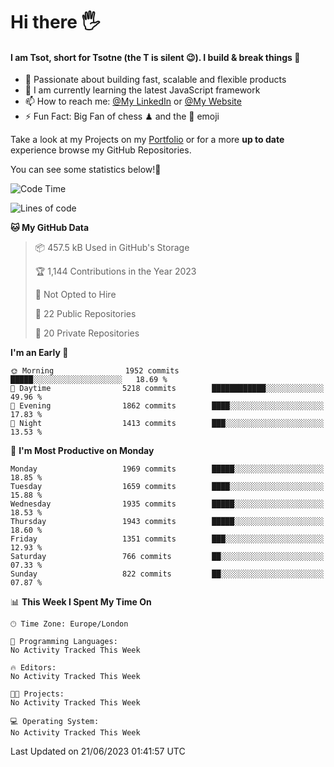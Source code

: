 # Hi there :raised_hand_with_fingers_splayed:
#### I am Tsot, short for Tsotne (the T is silent :wink:). I build & break things :space_invader:
- :telescope: Passionate about building fast, scalable and flexible products
- :seedling: I am currently learning the latest JavaScript framework 
- :mailbox: How to reach me: [@My LinkedIn](https://www.linkedin.com/in/tsotne-gvadzabia/) or [@My Website](https://tsotne.co.uk/contact)
- :zap: Fun Fact: Big Fan of chess ♟ and the 👾 emoji

Take a look at my Projects on my [Portfolio](https://tsotne.co.uk/) or for a more **up to date** experience browse my GitHub Repositories.

You can see some statistics below!:space_invader:
<!--START_SECTION:waka-->
![Code Time](http://img.shields.io/badge/Code%20Time-761%20hrs%202%20mins-blue)

![Lines of code](https://img.shields.io/badge/From%20Hello%20World%20I%27ve%20Written-5.7%20million%20lines%20of%20code-blue)

**🐱 My GitHub Data** 

> 📦 457.5 kB Used in GitHub's Storage 
 > 
> 🏆 1,144 Contributions in the Year 2023
 > 
> 🚫 Not Opted to Hire
 > 
> 📜 22 Public Repositories 
 > 
> 🔑 20 Private Repositories 
 > 
**I'm an Early 🐤** 

```text
🌞 Morning                1952 commits        █████░░░░░░░░░░░░░░░░░░░░   18.69 % 
🌆 Daytime                5218 commits        ████████████░░░░░░░░░░░░░   49.96 % 
🌃 Evening                1862 commits        ████░░░░░░░░░░░░░░░░░░░░░   17.83 % 
🌙 Night                  1413 commits        ███░░░░░░░░░░░░░░░░░░░░░░   13.53 % 
```
📅 **I'm Most Productive on Monday** 

```text
Monday                   1969 commits        █████░░░░░░░░░░░░░░░░░░░░   18.85 % 
Tuesday                  1659 commits        ████░░░░░░░░░░░░░░░░░░░░░   15.88 % 
Wednesday                1935 commits        █████░░░░░░░░░░░░░░░░░░░░   18.53 % 
Thursday                 1943 commits        █████░░░░░░░░░░░░░░░░░░░░   18.60 % 
Friday                   1351 commits        ███░░░░░░░░░░░░░░░░░░░░░░   12.93 % 
Saturday                 766 commits         ██░░░░░░░░░░░░░░░░░░░░░░░   07.33 % 
Sunday                   822 commits         ██░░░░░░░░░░░░░░░░░░░░░░░   07.87 % 
```


📊 **This Week I Spent My Time On** 

```text
🕑︎ Time Zone: Europe/London

💬 Programming Languages: 
No Activity Tracked This Week

🔥 Editors: 
No Activity Tracked This Week

🐱‍💻 Projects: 
No Activity Tracked This Week

💻 Operating System: 
No Activity Tracked This Week
```


 Last Updated on 21/06/2023 01:41:57 UTC
<!--END_SECTION:waka-->
